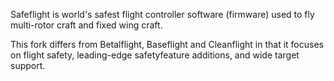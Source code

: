 Safeflight is world's safest flight controller software (firmware) used to fly multi-rotor craft and fixed wing craft.

This fork differs from Betalflight, Baseflight and Cleanflight in that it focuses on flight safety, leading-edge safetyfeature additions, and wide target support.

